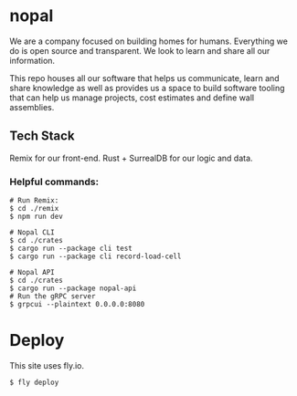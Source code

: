 # nopal

We are a company focused on building homes for humans. Everything we do is open source and transparent. We look to learn and share all our information.

This repo houses all our software that helps us communicate, learn and share knowledge as well as provides us a space to build software tooling that can help us manage projects, cost estimates and define wall assemblies.

## Tech Stack
Remix for our front-end.
Rust + SurrealDB for our logic and data.

### Helpful commands:

```
# Run Remix:
$ cd ./remix
$ npm run dev

# Nopal CLI
$ cd ./crates
$ cargo run --package cli test
$ cargo run --package cli record-load-cell

# Nopal API
$ cd ./crates
$ cargo run --package nopal-api
# Run the gRPC server
$ grpcui --plaintext 0.0.0.0:8080
```


# Deploy

This site uses fly.io.

```bash
$ fly deploy
```
